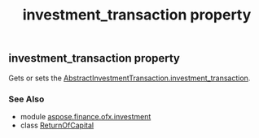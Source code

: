 ﻿---
title: investment_transaction property
second_title: Aspose.Finance for Python via .NET API References
description: 
type: docs
weight: 50
url: /python-net/aspose.finance.ofx.investment/returnofcapital/investment_transaction/
is_root: false
---

## investment_transaction property


Gets or sets the [AbstractInvestmentTransaction.investment_transaction](/finance/python-net/aspose.finance.ofx.investment/abstractinvestmenttransaction#investment_transaction).

### See Also
* module [aspose.finance.ofx.investment](../../)
* class [ReturnOfCapital](/finance/python-net/aspose.finance.ofx.investment/returnofcapital)
